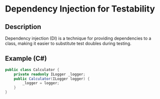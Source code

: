 # Dependency Injection for Testability

## Description
Dependency injection (DI) is a technique for providing dependencies to a class, making it easier to substitute test doubles during testing.

## Example (C#)
```csharp
public class Calculator {
    private readonly ILogger _logger;
    public Calculator(ILogger logger) {
        _logger = logger;
    }
}
```
